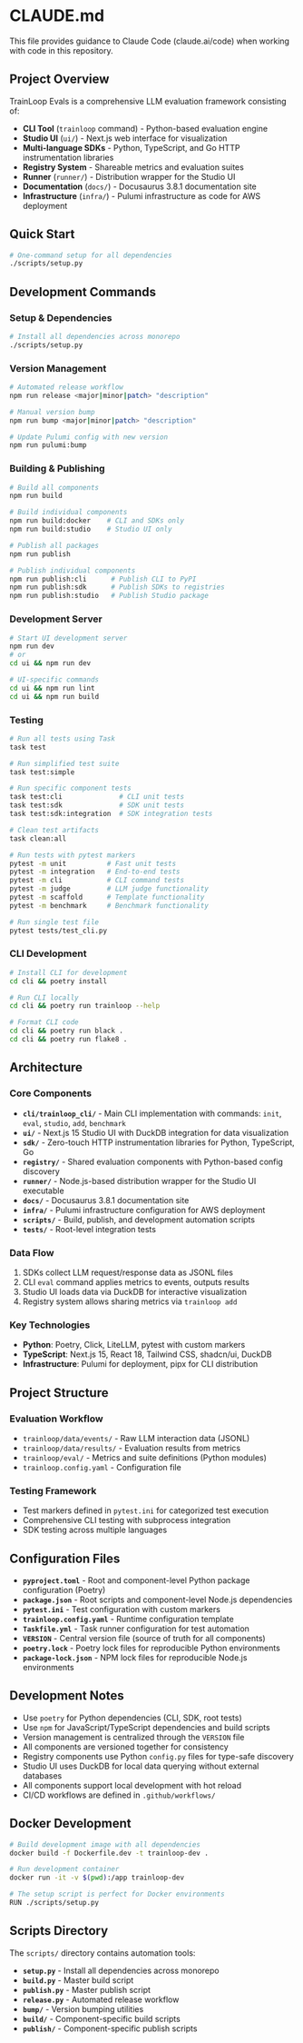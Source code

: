 # CLAUDE.md

This file provides guidance to Claude Code (claude.ai/code) when working with code in this repository.

## Project Overview

TrainLoop Evals is a comprehensive LLM evaluation framework consisting of:
- **CLI Tool** (`trainloop` command) - Python-based evaluation engine
- **Studio UI** (`ui/`) - Next.js web interface for visualization
- **Multi-language SDKs** - Python, TypeScript, and Go HTTP instrumentation libraries
- **Registry System** - Shareable metrics and evaluation suites
- **Runner** (`runner/`) - Distribution wrapper for the Studio UI
- **Documentation** (`docs/`) - Docusaurus 3.8.1 documentation site
- **Infrastructure** (`infra/`) - Pulumi infrastructure as code for AWS deployment

## Quick Start

```bash
# One-command setup for all dependencies
./scripts/setup.py
```

## Development Commands

### Setup & Dependencies
```bash
# Install all dependencies across monorepo
./scripts/setup.py
```

### Version Management
```bash
# Automated release workflow
npm run release <major|minor|patch> "description"

# Manual version bump
npm run bump <major|minor|patch> "description"

# Update Pulumi config with new version
npm run pulumi:bump
```

### Building & Publishing
```bash
# Build all components
npm run build

# Build individual components
npm run build:docker    # CLI and SDKs only
npm run build:studio    # Studio UI only

# Publish all packages
npm run publish

# Publish individual components
npm run publish:cli      # Publish CLI to PyPI
npm run publish:sdk      # Publish SDKs to registries
npm run publish:studio   # Publish Studio package
```

### Development Server
```bash
# Start UI development server
npm run dev
# or
cd ui && npm run dev

# UI-specific commands
cd ui && npm run lint
cd ui && npm run build
```

### Testing
```bash
# Run all tests using Task
task test

# Run simplified test suite
task test:simple

# Run specific component tests
task test:cli              # CLI unit tests
task test:sdk              # SDK unit tests
task test:sdk:integration  # SDK integration tests

# Clean test artifacts
task clean:all

# Run tests with pytest markers
pytest -m unit          # Fast unit tests
pytest -m integration   # End-to-end tests
pytest -m cli           # CLI command tests
pytest -m judge         # LLM judge functionality
pytest -m scaffold      # Template functionality
pytest -m benchmark     # Benchmark functionality

# Run single test file
pytest tests/test_cli.py
```

### CLI Development
```bash
# Install CLI for development
cd cli && poetry install

# Run CLI locally
cd cli && poetry run trainloop --help

# Format CLI code
cd cli && poetry run black .
cd cli && poetry run flake8 .
```

## Architecture

### Core Components
- **`cli/trainloop_cli/`** - Main CLI implementation with commands: `init`, `eval`, `studio`, `add`, `benchmark`
- **`ui/`** - Next.js 15 Studio UI with DuckDB integration for data visualization
- **`sdk/`** - Zero-touch HTTP instrumentation libraries for Python, TypeScript, Go
- **`registry/`** - Shared evaluation components with Python-based config discovery
- **`runner/`** - Node.js-based distribution wrapper for the Studio UI executable
- **`docs/`** - Docusaurus 3.8.1 documentation site
- **`infra/`** - Pulumi infrastructure configuration for AWS deployment
- **`scripts/`** - Build, publish, and development automation scripts
- **`tests/`** - Root-level integration tests

### Data Flow
1. SDKs collect LLM request/response data as JSONL files
2. CLI `eval` command applies metrics to events, outputs results
3. Studio UI loads data via DuckDB for interactive visualization
4. Registry system allows sharing metrics via `trainloop add`

### Key Technologies
- **Python**: Poetry, Click, LiteLLM, pytest with custom markers
- **TypeScript**: Next.js 15, React 18, Tailwind CSS, shadcn/ui, DuckDB
- **Infrastructure**: Pulumi for deployment, pipx for CLI distribution

## Project Structure

### Evaluation Workflow
- `trainloop/data/events/` - Raw LLM interaction data (JSONL)
- `trainloop/data/results/` - Evaluation results from metrics
- `trainloop/eval/` - Metrics and suite definitions (Python modules)
- `trainloop.config.yaml` - Configuration file

### Testing Framework
- Test markers defined in `pytest.ini` for categorized test execution
- Comprehensive CLI testing with subprocess integration
- SDK testing across multiple languages

## Configuration Files

- **`pyproject.toml`** - Root and component-level Python package configuration (Poetry)
- **`package.json`** - Root scripts and component-level Node.js dependencies
- **`pytest.ini`** - Test configuration with custom markers
- **`trainloop.config.yaml`** - Runtime configuration template
- **`Taskfile.yml`** - Task runner configuration for test automation
- **`VERSION`** - Central version file (source of truth for all components)
- **`poetry.lock`** - Poetry lock files for reproducible Python environments
- **`package-lock.json`** - NPM lock files for reproducible Node.js environments

## Development Notes

- Use `poetry` for Python dependencies (CLI, SDK, root tests)
- Use `npm` for JavaScript/TypeScript dependencies and build scripts
- Version management is centralized through the `VERSION` file
- All components are versioned together for consistency
- Registry components use Python `config.py` files for type-safe discovery
- Studio UI uses DuckDB for local data querying without external databases
- All components support local development with hot reload
- CI/CD workflows are defined in `.github/workflows/`

## Docker Development

```bash
# Build development image with all dependencies
docker build -f Dockerfile.dev -t trainloop-dev .

# Run development container
docker run -it -v $(pwd):/app trainloop-dev

# The setup script is perfect for Docker environments
RUN ./scripts/setup.py
```

## Scripts Directory

The `scripts/` directory contains automation tools:
- **`setup.py`** - Install all dependencies across monorepo
- **`build.py`** - Master build script
- **`publish.py`** - Master publish script
- **`release.py`** - Automated release workflow
- **`bump/`** - Version bumping utilities
- **`build/`** - Component-specific build scripts
- **`publish/`** - Component-specific publish scripts